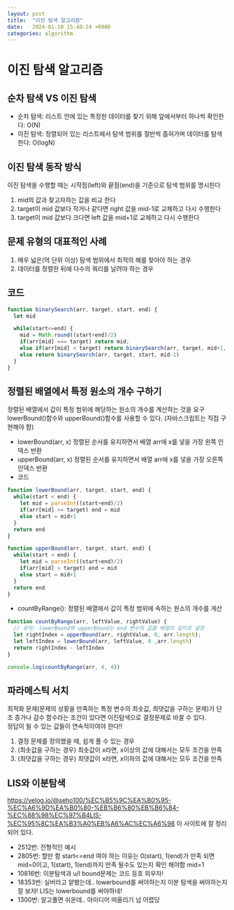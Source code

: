 ```yaml
---
layout: post
title:  "이진 탐색 알고리즘"
date:   2024-01-10 15:40:24 +0900
categories: algorithm
---
```

# 이진 탐색 알고리즘

## 순차 탐색 VS 이진 탐색
- 순차 탐색: 리스트 안에 있는 특정한 데이터를 찾기 위해 앞에서부터 하나씩 확인한다: O(N)
- 이진 탐색: 정렬되어 있는 리스트에서 탐색 범위를 절반씩 좁혀가며 데이터를 탐색한다: O(logN)

## 이진 탐색 동작 방식
이진 탐색을 수행할 때는 시작점(left)와 끝점(end)을 기준으로 탐색 범위를 명시힌다
1. mid의 값과 찾고자하는 값을 비교 한다
2. target이 mid 값보다 작거나 같다면 right 값을 mid-1로 교체하고 다시 수행한다
2. target이 mid 값보다 크다면 left 값을 mid+1로 교체하고 다시 수행한다

## 문제 유형의 대표적인 사례
1. 매우 넓은(억 단위 이상) 탐색 범위에서 최적의 해를 찾아야 하는 경우
2. 데이터를 정렬한 뒤에 다수의 쿼리를 날려야 하는 경우

## 코드

```javascript
function binarySearch(arr, target, start, end) {
  let mid

  while(start<=end) {
    mid = Math.round((start+end)/2)
    if(arr[mid] === target) return mid;
    else if(arr[mid] < target) return binarySearch(arr, target, mid+1, end)
    else return binarySearch(arr, target, start, mid-1)
  }
}
```

## 정렬된 배열에서 특정 원소의 개수 구하기
정렬된 배열에서 값이 특정 범위에 해당하는 원소의 개수를 계산하는 것을 요구  
lowerBound()함수와 upperBound()함수를 사용할 수 있다. (자바스크립트는 직접 구현해야 함)
- lowerBound(arr, x)
정렬된 순서를 유지하면서 배열 arr에 x를 넣을 가장 왼쪽 인덱스 반환
- upperBound(arr, x)
정렬된 순서를 유지하면서 배열 arr에 x를 넣을 가장 오른쪽 인덱스 반환
- 코드

```javascript
function lowerBound(arr, target, start, end) {
  while(start < end) {
    let mid = parseInt((start+end)/2)
    if(arr[mid] >= target) end = mid
    else start = mid+1
  }
  return end
}

function upperBound(arr, target, start, end) {
  while(start < end) {
    let mid = parseInt((start+end)/2)
    if(arr[mid] > target) end = mid
    else start = mid+1
  }
  return end
}
```
- countByRange(): 정렬된 배열에서 값이 특정 범위에 속하는 원소의 개수를 게산

```javascript
function countByRange(arr, leftValue, rightValue) {
  // 유의: lowerBound와 upperBound는 end 변수의 값을 배열의 길이로 설정
  let rightIndex = upperBound(arr, rightValue, 0, arr.length);
  let leftIndex = lowerBound(arr, leftValue, 0 ,arr.length)
  return rightIndex - leftIndex
}

console.log(countByRange(arr, 4, 4))
```
## 파라메스틱 서치
최적화 문제(문제의 상황을 만족하는 특정 변수의 최솟값, 최댓값을 구하는 문제)가 단조 증가나 감수 함수라는 조건이 있다면 이진탐색으로 결정문제로 바꿀 수 있다.  
정답이 될 수 있는 값들이 연속적이여야 한다!!  
1. 결정 문제를 정의했을 때, 쉽게 풀 수 있는 경우
2. (최솟값을 구하는 경우) 최솟값이 x라면, x이상의 값에 대해서는 모두 조건을 만족
3. (최댓값을 구하는 경우) 최댓값이 x라면, x이하의 값에 대해서는 모두 조건을 만족


## LIS와 이분탐색
https://velog.io/@seho100/%EC%B5%9C%EA%B0%95-%EC%A6%9D%EA%B0%80-%EB%B6%80%EB%B6%84-%EC%88%98%EC%97%B4LIS-%EC%95%8C%EA%B3%A0%EB%A6%AC%EC%A6%98
이 사이트에 잘 정리 되어 있다.

- 2512번: 전형적인 예시
- 2805번: 할만 함 start<=end 여야 하는 이유는 0(start), 1(end)가 만족 되면 mid=0이고, 1(start), 1(end)까지 만족 될수도 있는지 확인 해야함 mid=1
- 10816번: 이분탐색과 u/l bound문제는 코드 등호 외우자!
- 18353번: 실버라고 얕봤는데.. lowerbound를 써야하는지 이분 탐색을 써야하는지 잘 보자! LIS는 lowerbound를 써야하네!
- 1300번: 알고풀면 쉬운데.. 아이디어 떠올리기 넘 어렵당